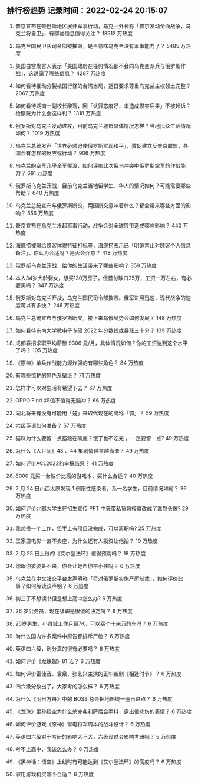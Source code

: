 
## 排行榜趋势 记录时间：2022-02-24 20:15:07
  
  1. 普京宣布在顿巴斯地区展开军事行动，乌克兰外长称「普京发动全面战争，乌克兰将自卫」，有哪些信息值得关注？ 18512 万热度
    
  2. 乌克兰国民卫队司令部被摧毁，是否意味乌克兰没有军事能力了？ 5485 万热度
    
  3. 美国白宫发言人表示「美国政府在任何情况都不会向乌克兰派兵与俄罗斯作战」，这透露了哪些信息？ 4287 万热度
    
  4. 如何看待推动分裂祖国行径的台湾当局，近日要求尊重乌克兰主权领土完整？ 2067 万热度
    
  5. 如何看待湖南一副校长醉驾，因「认罪态度好，未造成损害后果」不被起诉？检察院为什么会这样判？ 1318 万热度
    
  6. 俄罗斯对乌克兰发动进攻，目前乌克兰城市具体情况怎样？当地民众生活情况如何？ 1019 万热度
    
  7. 乌克兰总统发声「世界必须迫使俄罗斯实现和平」，敦促建立反普京联盟，各国会有怎样的反应或行动？ 906 万热度
    
  8. 乌克兰的空军几乎全军覆没，如何评价此次俄乌冲突中俄罗斯空军的作战能力？ 681 万热度
    
  9. 俄罗斯乌克兰开战，目前乌克兰当地留学生、华人的情况如何？可能需要哪些帮助？ 640 万热度
    
  10. 乌克兰总统宣布与俄罗斯断交，两国断交意味着什么？都会带来哪些方面的影响？ 556 万热度
    
  11. 普京宣布在乌克兰发起军事行动，战争会对全球股市造成哪些影响？ 440 万热度
    
  12. 海底捞被曝给顾客体貌特征打标签，海底捞表示已「明确禁止对顾客个人信息备注」，你认为合适吗？是否会介意？ 418 万热度
    
  13. 俄罗斯乌克兰开战，给你的生活带来了哪些影响？ 359 万热度
    
  14. 本人34岁大龄剩女，想买130万房子，但首付缺口25万，工资一万左右，有必要买吗？ 347 万热度
    
  15. 俄罗斯对乌克兰开战，乌克兰国民司令部摧毁。俄军进展迅速，现代战争的速度可以有多快？ 246 万热度
    
  16. 乌克兰总统宣布与俄罗斯断交，接下来乌俄局势会如何发展？ 148 万热度
    
  17. 如何看待东南大学微电子专硕 2022 年分数线或暴涨三十分？ 139 万热度
    
  18. 成都春招求职平均薪酬 9306 元/月，具体情况如何？你的工资达到这个水平了吗？ 105 万热度
    
  19. 《原神》单兵作战能力爆炸强的有哪些角色？ 84 万热度
    
  20. 有哪些惊艳的黑色系壁纸？ 71 万热度
    
  21. 怎样才可以对生活有希望下去？ 67 万热度
    
  22. OPPO Find X5值不值得无脑冲？ 66 万热度
    
  23. 湖北将来有没有可能用「楚」来取代现在的简称「鄂」？ 59 万热度
    
  24. 六级英语如何准备？ 57 万热度
    
  25. 猫咪为什么要留一点猫粮在碗底？饿了也不吃完 ，一定要留一点? 49 万热度
    
  26. 为什么《人世间》43 、44 集剧情越来越离谱？ 49 万热度
    
  27. 如何评价ACL2022的审稿结果？ 41 万热度
    
  28. 8000 元买一台性价比高的游戏本，买什么合适？ 40 万热度
    
  29. 2 月 24 日山西太原发现 1 例阳性感染者，系一名学生，目前情况如何？ 36 万热度
    
  30. 如何评价北邮大学生在招生宣传 PPT 中夹带私货将校徽改成了嘉然头像? 29 万热度
    
  31. 我想换一个工作，但手上有项目没完成，可以离职吗? 25 万热度
    
  32. 王家卫电影一直不卖座，为什么还有人投资让他拍？ 19 万热度
    
  33. 2 月 25 日上线的《艾尔登法环》值得预购吗？ 18 万热度
    
  34. 你跟你婆婆处不来，你会让她帮你带小孩吗？ 6 万热度
    
  35. 乌克兰在中文社交平台发声明称「将对俄罗斯实施严厉制裁」，如何评价此事？如何解读该声明？ 6 万热度
    
  36. 初三了不想读书但是想上高中怎么办? 6 万热度
    
  37. 26 岁公务员，现在辞职是很傻的决定吗？ 6 万热度
    
  38. 25岁男生，小县城工作月薪7K，可以买个十来万的车吗？ 6 万热度
    
  39. 为什么国内许多案件中原告都排斥尸检？ 6 万热度
    
  40. 英语四六级，刷分真的很有必要吗？ 6 万热度
    
  41. 如何评价《龙珠超》81 话？ 6 万热度
    
  42. 如何评价雷佳音、袁泉、张艺兴主演的正午新剧《相逢时节》？ 6 万热度
    
  43. 四六级分数出了，大家考的怎么样？ 6 万热度
    
  44. 为什么《明日方舟》中的 BOSS 总会把地图绕一圈再进点？ 6 万热度
    
  45. 《龙珠》里孙悟空为什么杀完弗利萨后会手抖，露出很悲伤的表情？ 6 万热度
    
  46. 如何评价游戏《原神》雷电将军周本的战斗设计？ 6 万热度
    
  47. 英语四六级对于考研的影响大不大，六级没过会影响考研吗？ 6 万热度
    
  48. 考不上高中，我该怎么办？ 6 万热度
    
  49. 《黑神话：悟空》上线时有可能达到《艾尔登法环》的高度吗？ 6 万热度
    
  50. 家用游戏机买哪个合适？ 6 万热度
    